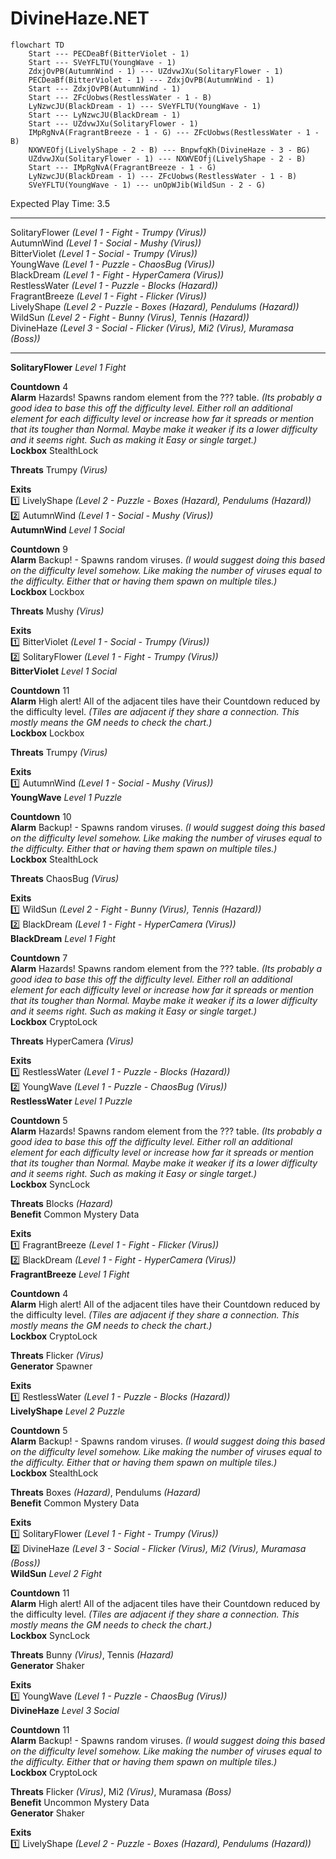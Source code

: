 # DivineHaze.NET  
  
```mermaid  
flowchart TD  
	Start --- PECDeaBf(BitterViolet - 1)  
	Start --- SVeYFLTU(YoungWave - 1)  
	ZdxjOvPB(AutumnWind - 1) --- UZdvwJXu(SolitaryFlower - 1)  
	PECDeaBf(BitterViolet - 1) --- ZdxjOvPB(AutumnWind - 1)  
	Start --- ZdxjOvPB(AutumnWind - 1)  
	Start --- ZFcUobws(RestlessWater - 1 - B)  
	LyNzwcJU(BlackDream - 1) --- SVeYFLTU(YoungWave - 1)  
	Start --- LyNzwcJU(BlackDream - 1)  
	Start --- UZdvwJXu(SolitaryFlower - 1)  
	IMpRgNvA(FragrantBreeze - 1 - G) --- ZFcUobws(RestlessWater - 1 - B)  
	NXWVEOfj(LivelyShape - 2 - B) --- BnpwfqKh(DivineHaze - 3 - BG)  
	UZdvwJXu(SolitaryFlower - 1) --- NXWVEOfj(LivelyShape - 2 - B)  
	Start --- IMpRgNvA(FragrantBreeze - 1 - G)  
	LyNzwcJU(BlackDream - 1) --- ZFcUobws(RestlessWater - 1 - B)  
	SVeYFLTU(YoungWave - 1) --- unOpWJib(WildSun - 2 - G)  
```  
  
Expected Play Time: 3.5  
  
---  
  
SolitaryFlower *(Level 1 - Fight - Trumpy *(Virus)*)*  
AutumnWind *(Level 1 - Social - Mushy *(Virus)*)*  
BitterViolet *(Level 1 - Social - Trumpy *(Virus)*)*  
YoungWave *(Level 1 - Puzzle - ChaosBug *(Virus)*)*  
BlackDream *(Level 1 - Fight - HyperCamera *(Virus)*)*  
RestlessWater *(Level 1 - Puzzle - Blocks *(Hazard)*)*  
FragrantBreeze *(Level 1 - Fight - Flicker *(Virus)*)*  
LivelyShape *(Level 2 - Puzzle - Boxes *(Hazard)*, Pendulums *(Hazard)*)*  
WildSun *(Level 2 - Fight - Bunny *(Virus)*, Tennis *(Hazard)*)*  
DivineHaze *(Level 3 - Social - Flicker *(Virus)*, Mi2 *(Virus)*, Muramasa *(Boss)*)*  
  
---  
  
**SolitaryFlower** *Level 1 Fight*  
  
**Countdown** 4  
**Alarm** Hazards! Spawns random element from the ??? table. *(Its probably a good idea to base this off the difficulty level. Either roll an additional element for each difficulty level or increase how far it spreads or mention that its tougher than Normal. Maybe make it weaker if its a lower difficulty and it seems right. Such as making it Easy or single target.)*  
**Lockbox** StealthLock  
  
**Threats** Trumpy *(Virus)*  
  
**Exits**  
:one: LivelyShape *(Level 2 - Puzzle - Boxes *(Hazard)*, Pendulums *(Hazard)*)*  
:two: AutumnWind *(Level 1 - Social - Mushy *(Virus)*)*  
**AutumnWind** *Level 1 Social*  
  
**Countdown** 9  
**Alarm** Backup! - Spawns random viruses. *(I would suggest doing this based on the difficulty level somehow. Like making the number of viruses equal to the difficulty. Either that or having them spawn on multiple tiles.)*  
**Lockbox** Lockbox  
  
**Threats** Mushy *(Virus)*  
  
**Exits**  
:one: BitterViolet *(Level 1 - Social - Trumpy *(Virus)*)*  
:two: SolitaryFlower *(Level 1 - Fight - Trumpy *(Virus)*)*  
**BitterViolet** *Level 1 Social*  
  
**Countdown** 11  
**Alarm** High alert! All of the adjacent tiles have their Countdown reduced by the difficulty level. *(Tiles are adjacent if they share a connection. This mostly means the GM needs to check the chart.)*  
**Lockbox** Lockbox  
  
**Threats** Trumpy *(Virus)*  
  
**Exits**  
:one: AutumnWind *(Level 1 - Social - Mushy *(Virus)*)*  
**YoungWave** *Level 1 Puzzle*  
  
**Countdown** 10  
**Alarm** Backup! - Spawns random viruses. *(I would suggest doing this based on the difficulty level somehow. Like making the number of viruses equal to the difficulty. Either that or having them spawn on multiple tiles.)*  
**Lockbox** StealthLock  
  
**Threats** ChaosBug *(Virus)*  
  
**Exits**  
:one: WildSun *(Level 2 - Fight - Bunny *(Virus)*, Tennis *(Hazard)*)*  
:two: BlackDream *(Level 1 - Fight - HyperCamera *(Virus)*)*  
**BlackDream** *Level 1 Fight*  
  
**Countdown** 7  
**Alarm** Hazards! Spawns random element from the ??? table. *(Its probably a good idea to base this off the difficulty level. Either roll an additional element for each difficulty level or increase how far it spreads or mention that its tougher than Normal. Maybe make it weaker if its a lower difficulty and it seems right. Such as making it Easy or single target.)*  
**Lockbox** CryptoLock  
  
**Threats** HyperCamera *(Virus)*  
  
**Exits**  
:one: RestlessWater *(Level 1 - Puzzle - Blocks *(Hazard)*)*  
:two: YoungWave *(Level 1 - Puzzle - ChaosBug *(Virus)*)*  
**RestlessWater** *Level 1 Puzzle*  
  
**Countdown** 5  
**Alarm** Hazards! Spawns random element from the ??? table. *(Its probably a good idea to base this off the difficulty level. Either roll an additional element for each difficulty level or increase how far it spreads or mention that its tougher than Normal. Maybe make it weaker if its a lower difficulty and it seems right. Such as making it Easy or single target.)*  
**Lockbox** SyncLock  
  
**Threats** Blocks *(Hazard)*  
**Benefit** Common Mystery Data  
  
**Exits**  
:one: FragrantBreeze *(Level 1 - Fight - Flicker *(Virus)*)*  
:two: BlackDream *(Level 1 - Fight - HyperCamera *(Virus)*)*  
**FragrantBreeze** *Level 1 Fight*  
  
**Countdown** 4  
**Alarm** High alert! All of the adjacent tiles have their Countdown reduced by the difficulty level. *(Tiles are adjacent if they share a connection. This mostly means the GM needs to check the chart.)*  
**Lockbox** CryptoLock  
  
**Threats** Flicker *(Virus)*  
**Generator** Spawner  
  
**Exits**  
:one: RestlessWater *(Level 1 - Puzzle - Blocks *(Hazard)*)*  
**LivelyShape** *Level 2 Puzzle*  
  
**Countdown** 5  
**Alarm** Backup! - Spawns random viruses. *(I would suggest doing this based on the difficulty level somehow. Like making the number of viruses equal to the difficulty. Either that or having them spawn on multiple tiles.)*  
**Lockbox** StealthLock  
  
**Threats** Boxes *(Hazard)*, Pendulums *(Hazard)*  
**Benefit** Common Mystery Data  
  
**Exits**  
:one: SolitaryFlower *(Level 1 - Fight - Trumpy *(Virus)*)*  
:two: DivineHaze *(Level 3 - Social - Flicker *(Virus)*, Mi2 *(Virus)*, Muramasa *(Boss)*)*  
**WildSun** *Level 2 Fight*  
  
**Countdown** 11  
**Alarm** High alert! All of the adjacent tiles have their Countdown reduced by the difficulty level. *(Tiles are adjacent if they share a connection. This mostly means the GM needs to check the chart.)*  
**Lockbox** SyncLock  
  
**Threats** Bunny *(Virus)*, Tennis *(Hazard)*  
**Generator** Shaker  
  
**Exits**  
:one: YoungWave *(Level 1 - Puzzle - ChaosBug *(Virus)*)*  
**DivineHaze** *Level 3 Social*  
  
**Countdown** 11  
**Alarm** Backup! - Spawns random viruses. *(I would suggest doing this based on the difficulty level somehow. Like making the number of viruses equal to the difficulty. Either that or having them spawn on multiple tiles.)*  
**Lockbox** CryptoLock  
  
**Threats** Flicker *(Virus)*, Mi2 *(Virus)*, Muramasa *(Boss)*  
**Benefit** Uncommon Mystery Data  
**Generator** Shaker  
  
**Exits**  
:one: LivelyShape *(Level 2 - Puzzle - Boxes *(Hazard)*, Pendulums *(Hazard)*)*
